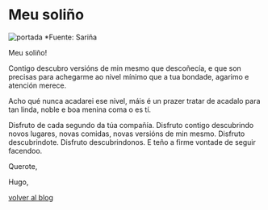 

# Meu soliño

![portada](../assets/blog/sariña.jpeg "Portada")
*Fuente: Sariña

Meu soliño!

Contigo descubro versións de min mesmo que descoñecía, e que son precisas para achegarme ao nivel mínimo que a tua bondade, agarimo e atención merece.

Acho qué nunca acadarei ese nivel, máis é un prazer tratar de acadalo para tan linda, noble e boa menina coma o es tí.

Disfruto de cada segundo da túa compañía. Disfruto contigo descubrindo novos lugares, novas comidas, novas versións de min mesmo. Disfruto descubrindote. Disfruto descubrindonos. E teño a firme vontade de seguir facendoo.

Querote,

Hugo,

[volver al blog](https://hugotechandtravel.netlify.app/#/gentes_de_martes/)